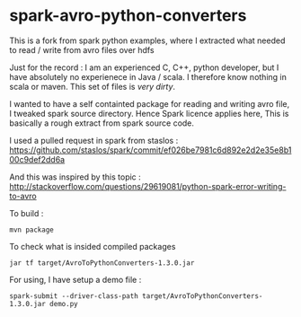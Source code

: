 # spark-avro-python-converters
This is a fork from spark python examples, where I extracted what  needed to read / write from avro files over hdfs

Just for the record : I am an experienced C, C++, python developer, but I have absolutely no experienece in Java / scala. 
I therefore know nothing in scala or  maven. This set of files is *very dirty*.

I wanted to have a self containted package for reading and writing avro file, I tweaked spark source directory. 
Hence Spark licence applies here, This is basically a rough extract from spark source code. 

I used a pulled request in spark from staslos : 
https://github.com/staslos/spark/commit/ef026be7981c6d892e2d2e35e8b100c9def2dd6a

And this was inspired by this topic : 
http://stackoverflow.com/questions/29619081/python-spark-error-writing-to-avro


To build : 

```
mvn package
```

To check what is insided compiled packages 

```
jar tf target/AvroToPythonConverters-1.3.0.jar
```

For using, I have setup a demo file :  

```
spark-submit --driver-class-path target/AvroToPythonConverters-1.3.0.jar demo.py
```





